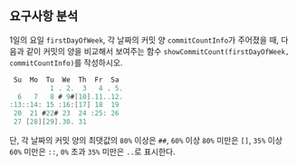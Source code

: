 ## 요구사항 분석
1일의 요일 ```firstDayOfWeek```, 각 날짜의 커밋 양 ```commitCountInfo```가 주어졌을 때, 다음과 같이 커밋의 양을 비교해서 보여주는 함수 ```showCommitCount(firstDayOfWeek, commitCountInfo)```를 작성하시오.
```kotlin
 Su  Mo  Tu  We  Th  Fr  Sa
          1 . 2.  3   4 . 5.
  6   7   8 # 9#[10].11..12.
:13::14: 15 :16:[17] 18  19
 20  21 #22# 23  24 :25: 26
 27 [28][29].30. 31
 ```
 단, 각 날짜의 커밋 양의 최댓값의 ```80%``` 이상은 ```##```, ```60%``` 이상 ```80%``` 미만은 ```[]```, ```35%``` 이상 ```60%``` 미만은 ```::```, ```0%``` 초과 ```35%``` 미만은 ```..```로 표시한다.
